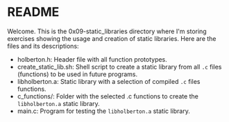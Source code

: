 # README

Welcome. This is the 0x09-static_libraries directory where I'm storing exercises showing the usage and creation of static libraries. Here are the files and its descriptions:

 - holberton.h: Header file with all function prototypes.
 - create_static_lib.sh: Shell script to create a static library from all `.c` files (functions) to be used in future programs. 
 - libholberton.a: Static library with a selection of compiled `.c` files functions.
 - c_functions/: Folder with the selected .c functions to create the `libholberton.a` static library.
 - main.c: Program for testing the `libholberton.a` static library.